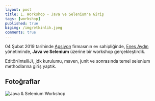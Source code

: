 ```yaml
---
layout: post
title: 1. Workshop - Java ve Selenium'a Giriş
tags: [workshop]
published: true
bigimg: /img/etkinlik.jpeg
comments: true
---
```


04 Şubat 2019 tarihinde [Apsiyon](https://www.apsiyon.com/) firmasının ev sahipliğinde, [Enes Aydın](https://tr.linkedin.com/in/enes-aydin-cv) yönetiminde, **Java ve Selenium** üzerine bir workshop gerçekleştirdik. 

Editör(IntelliJ), jdk kurulumu, maven, junit ve sonrasında temel selenium methodlarına giriş yaptık. 

## Fotoğraflar
![Java & Selenium Workshop](https://www.softwaretestingturkey.com/img/2019/workshop_1_apsiyon.jpg)

